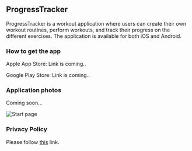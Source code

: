 ## ProgressTracker

ProgressTracker is a workout application where users can create their own workout routines, perform workouts, and track their progress on the different exercises. 
The application is available for both iOS and Android. 

### How to get the app

Apple App Store: Link is coming..

Google Play Store: Link is coming..

### Application photos

Coming soon...

![Start page](/assets/img/IMG_6383.PNG "Start page")


### Privacy Policy

Please follow [this](https://wrt95.github.io/ProgressTracker/privacy-policy/) link. 
